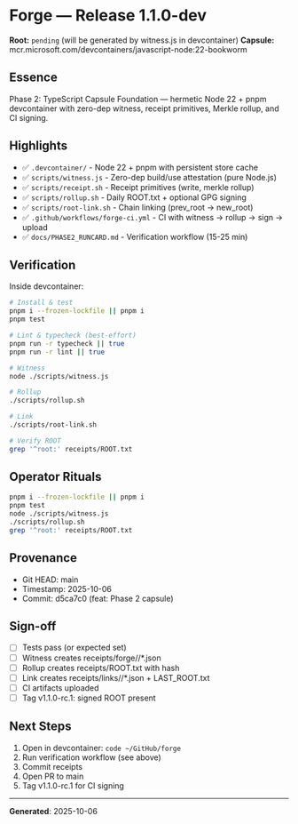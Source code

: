 # Forge — Release 1.1.0-dev

**Root:** `pending` (will be generated by witness.js in devcontainer)
**Capsule:** mcr.microsoft.com/devcontainers/javascript-node:22-bookworm

## Essence

Phase 2: TypeScript Capsule Foundation — hermetic Node 22 + pnpm devcontainer with zero-dep witness, receipt primitives, Merkle rollup, and CI signing.

## Highlights

- ✅ `.devcontainer/` - Node 22 + pnpm with persistent store cache
- ✅ `scripts/witness.js` - Zero-dep build/use attestation (pure Node.js)
- ✅ `scripts/receipt.sh` - Receipt primitives (write, merkle rollup)
- ✅ `scripts/rollup.sh` - Daily ROOT.txt + optional GPG signing
- ✅ `scripts/root-link.sh` - Chain linking (prev_root → new_root)
- ✅ `.github/workflows/forge-ci.yml` - CI with witness → rollup → sign → upload
- ✅ `docs/PHASE2_RUNCARD.md` - Verification workflow (15-25 min)

## Verification

Inside devcontainer:

```bash
# Install & test
pnpm i --frozen-lockfile || pnpm i
pnpm test

# Lint & typecheck (best-effort)
pnpm run -r typecheck || true
pnpm run -r lint || true

# Witness
node ./scripts/witness.js

# Rollup
./scripts/rollup.sh

# Link
./scripts/root-link.sh

# Verify ROOT
grep '^root:' receipts/ROOT.txt
```

## Operator Rituals

```bash
pnpm i --frozen-lockfile || pnpm i
pnpm test
node ./scripts/witness.js
./scripts/rollup.sh
grep '^root:' receipts/ROOT.txt
```

## Provenance

- Git HEAD: main
- Timestamp: 2025-10-06
- Commit: d5ca7c0 (feat: Phase 2 capsule)

## Sign-off

- [ ] Tests pass (or expected set)
- [ ] Witness creates receipts/forge/<date>/*.json
- [ ] Rollup creates receipts/ROOT.txt with hash
- [ ] Link creates receipts/links/<date>/*.json + LAST_ROOT.txt
- [ ] CI artifacts uploaded
- [ ] Tag v1.1.0-rc.1: signed ROOT present

## Next Steps

1. Open in devcontainer: `code ~/GitHub/forge`
2. Run verification workflow (see above)
3. Commit receipts
4. Open PR to main
5. Tag v1.1.0-rc.1 for CI signing

---

**Generated**: 2025-10-06
